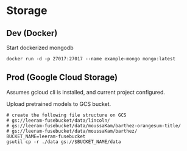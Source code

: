 # Storage

## Dev (Docker)

Start dockerized mongodb
```shell
docker run -d -p 27017:27017 --name example-mongo mongo:latest
```


## Prod (Google Cloud Storage)

Assumes gcloud cli is installed, and current project configured.

Upload pretrained models to  GCS bucket.
```shell
# create the following file structure on GCS
# gs://leeram-fusebucket/data/lincoln/
# gs://leeram-fusebucket/data/moussaKam/barthez-orangesum-title/
# gs://leeram-fusebucket/data/moussaKam/barthez/
BUCKET_NAME=leeram-fusebucket
gsutil cp -r ./data gs://$BUCKET_NAME/data
```